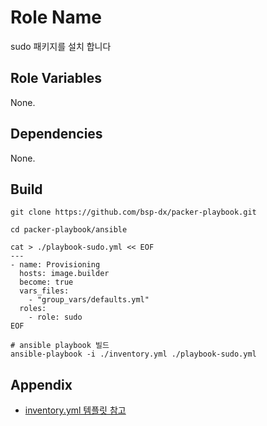 Role Name
=========

sudo 패키지를 설치 합니다 

Role Variables
--------------
None.

Dependencies
------------
None.

Build
----------------

```shell
git clone https://github.com/bsp-dx/packer-playbook.git

cd packer-playbook/ansible

cat > ./playbook-sudo.yml << EOF
---
- name: Provisioning
  hosts: image.builder
  become: true
  vars_files:
    - "group_vars/defaults.yml"
  roles:
    - role: sudo
EOF

# ansible playbook 빌드 
ansible-playbook -i ./inventory.yml ./playbook-sudo.yml
```


Appendix
----------------
- [inventory.yml 템플릿 참고](../../../README.md#inventory-example)


